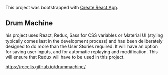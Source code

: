 This project was bootstrapped with [Create React App](https://github.com/facebook/create-react-app).

## Drum Machine
his project uses React, Redux, Sass for CSS variables or Material UI (styling typically comes last in the development process) and has been deliberately designed to do more than the User Stories required. It will have an option for saving user inputs, and for automatic replaying and modification. This will ensure that Redux will have to be used in this project.

https://recelis.github.io/drummachine/


